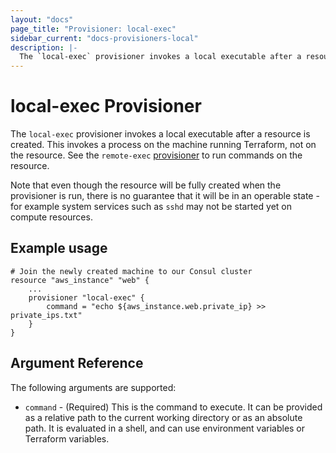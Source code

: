 ```yaml
---
layout: "docs"
page_title: "Provisioner: local-exec"
sidebar_current: "docs-provisioners-local"
description: |-
  The `local-exec` provisioner invokes a local executable after a resource is created. This invokes a process on the machine running Terraform, not on the resource. See the `remote-exec` provisioner to run commands on the resource.
---
```


# local-exec Provisioner

The `local-exec` provisioner invokes a local executable after a resource
is created. This invokes a process on the machine running Terraform, not on
the resource. See the `remote-exec` [provisioner](/docs/provisioners/remote-exec.html)
to run commands on the resource.

Note that even though the resource will be fully created when the provisioner is run,
there is no guarantee that it will be in an operable state - for example system services
such as `sshd` may not be started yet on compute resources.

## Example usage

```
# Join the newly created machine to our Consul cluster
resource "aws_instance" "web" {
    ...
    provisioner "local-exec" {
        command = "echo ${aws_instance.web.private_ip} >> private_ips.txt"
    }
}
```

## Argument Reference

The following arguments are supported:

* `command` - (Required) This is the command to execute. It can be provided
  as a relative path to the current working directory or as an absolute path.
  It is evaluated in a shell, and can use environment variables or Terraform
  variables.
